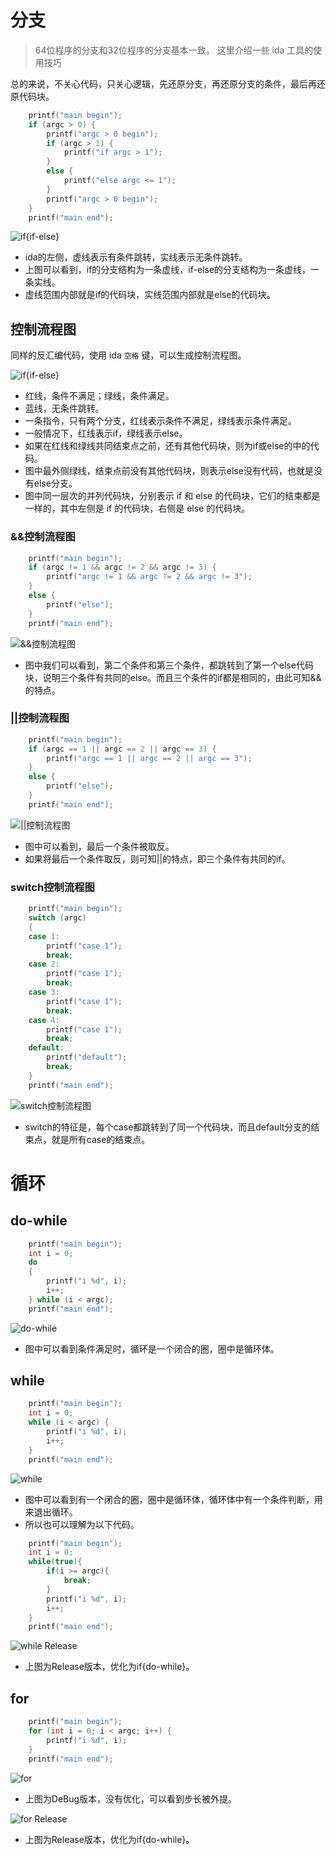
# 分支

> 64位程序的分支和32位程序的分支基本一致。
> 这里介绍一些 ida 工具的使用技巧

总的来说，不关心代码，只关心逻辑，先还原分支，再还原分支的条件，最后再还原代码块。

``` C++
    printf("main begin");
    if (argc > 0) {
        printf("argc > 0 begin");
        if (argc > 1) {
            printf("if argc > 1");
        }
        else {
            printf("else argc <= 1");
        }
        printf("argc > 0 begin");
    }
    printf("main end");
```

![if{if-else}](pic/分支和循环/image.png)

* ida的左侧，虚线表示有条件跳转，实线表示无条件跳转。
* 上图可以看到，if的分支结构为一条虚线，if-else的分支结构为一条虚线，一条实线。
* 虚线范围内部就是if的代码块，实线范围内部就是else的代码块。

## 控制流程图

同样的反汇编代码，使用 ida `空格` 键，可以生成控制流程图。

![if{if-else}](pic/分支和循环/image-1.png)

* 红线，条件不满足；绿线，条件满足。
* 蓝线，无条件跳转。
* 一条指令，只有两个分支，红线表示条件不满足，绿线表示条件满足。
* 一般情况下，红线表示if，绿线表示else。
* 如果在红线和绿线共同结束点之前，还有其他代码块，则为if或else的中的代码。
* 图中最外侧绿线，结束点前没有其他代码块，则表示else没有代码，也就是没有else分支。
* 图中同一层次的并列代码块，分别表示 if 和 else 的代码块，它们的结束都是一样的，其中左侧是 if 的代码块，右侧是 else 的代码块。

### &&控制流程图

``` C++
    printf("main begin");
    if (argc != 1 && argc != 2 && argc != 3) {
        printf("argc != 1 && argc != 2 && argc != 3");
    }
    else {
        printf("else");
    }
    printf("main end");
```

![&&控制流程图](pic/分支和循环/image-2.png)

* 图中我们可以看到，第二个条件和第三个条件，都跳转到了第一个else代码块，说明三个条件有共同的else。而且三个条件的if都是相同的，由此可知&&的特点。

### ||控制流程图

``` C++
    printf("main begin");
    if (argc == 1 || argc == 2 || argc == 3) {
        printf("argc == 1 || argc == 2 || argc == 3");
    }
    else {
        printf("else");
    }
    printf("main end");
```

![||控制流程图](pic/分支和循环/image-3.png)

* 图中可以看到，最后一个条件被取反。
* 如果将最后一个条件取反，则可知||的特点，即三个条件有共同的if。

### switch控制流程图

``` C++
    printf("main begin");
	switch (argc)
	{
	case 1:
		printf("case 1");
		break;
	case 2:
		printf("case 1");
		break;
	case 3:
		printf("case 1");
		break;
	case 4:
		printf("case 1");
		break;
	default:
		printf("default");
		break;
	}
    printf("main end");
```

![switch控制流程图](pic/分支和循环/image-4.png)

* switch的特征是，每个case都跳转到了同一个代码块，而且default分支的结束点，就是所有case的结束点。

# 循环

## do-while

``` C++
    printf("main begin");
    int i = 0;
    do
    {
        printf("i %d", i);
        i++;
    } while (i < argc);
    printf("main end");
```

![do-while](pic/分支和循环/image-5.png)

* 图中可以看到条件满足时，循环是一个闭合的圈，圈中是循环体。

## while

``` C++
    printf("main begin");
    int i = 0;
    while (i < argc) {
        printf("i %d", i);
        i++;
    }
    printf("main end");
```

![while](pic/分支和循环/image-6.png)

* 图中可以看到有一个闭合的圈，圈中是循环体，循环体中有一个条件判断，用来退出循环。
* 所以也可以理解为以下代码。

``` C++
    printf("main begin");
    int i = 0;
    while(true){
        if(i >= argc){
            break;
        }
        printf("i %d", i);
        i++;
    }
    printf("main end");
```

![while Release](pic/分支和循环/image-9.png)

* 上图为Release版本，优化为if{do-while}。

## for

``` C++
    printf("main begin");
    for (int i = 0; i < argc; i++) {
        printf("i %d", i);
    }
    printf("main end");
```

![for](pic/分支和循环/image-7.png)

* 上图为DeBug版本，没有优化，可以看到步长被外提。

![for Release](pic/分支和循环/image-8.png)

* 上图为Release版本，优化为if{do-while}。